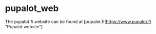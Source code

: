 # pupalot_web
The pupalot.fi website can be found at [pupalot.fi(https://www.pupalot.fi "Pupalot website")
